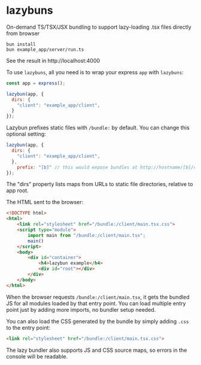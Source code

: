 # lazybuns
On-demand TS/TSX/JSX bundling to support lazy-loading .tsx files directly from browser

```
bun install
bun example_app/server/run.ts
```

See the result in http://localhost:4000


To use `lazybuns`, all you need is to wrap your express `app` with `lazybuns`:

```javascript
const app = express();

lazybun(app, {
  dirs: {
    "client": "example_app/client",
  }
});
```

Lazybun prefixes static files with `/bundle:` by default. You can change this optional setting:
```javascript
lazybun(app, {
  dirs: {
    "client": "example_app/client",
  },
    prefix: "[b]" // this would expose bundles at http://hostname/[b]/client/something.tsx
});
```

The "dirs" property lists maps from URLs to static file directories, relative to app root.


The HTML sent to the browser:
```html
<!DOCTYPE html>
<html>
    <link rel="stylesheet" href="/bundle:/client/main.tsx.css">
    <script type="module">
        import main from "/bundle:/client/main.tsx";
        main()
    </script>
    <body>
        <div id="container">
            <h4>lazybun example</h4>
            <div id="root"></div>
        </div>
    </body>
</html>
```

When the browser requests `/bundle:/client/main.tsx`, it gets the bundled JS for all modules loaded by that entry point. You can load multiple entry point just by adding more imports, no bundler setup needed.

You can also load the CSS generated by the bundle by simply adding `.css` to the entry point:
```html
<link rel="stylesheet" href="/bundle:/client/main.tsx.css">
```

The lazy bundler also supports JS and CSS source maps, so errors in the console will be readable.